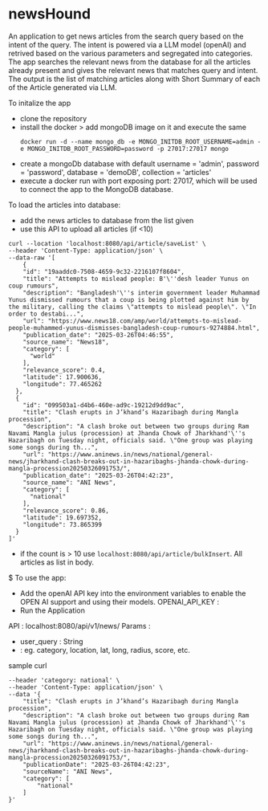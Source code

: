 # newsHound

An application to get news articles from the search query based on the intent of the query.
The intent is powered via a LLM model (openAI) and retrived based on the various parameters and segregated into categories.
The app searches the relevant news from the database for all the articles already present and gives the relevant news that matches query and intent.
The output is the list of matching articles along with Short Summary of each of the Article generated via LLM.

To initalize the app
- clone the repository
- install the docker > add mongoDB image on it and execute the same
    ```
    docker run -d --name mongo_db -e MONGO_INITDB_ROOT_USERNAME=admin -e MONGO_INITDB_ROOT_PASSWORD=password -p 27017:27017 mongo
    ```
- create a mongoDb database with default username = 'admin',  password = 'password', database = 'demoDB', collection = 'articles'
- execute a docker run with port exposing port: 27017, which will be used to connect the app to the MongoDB database.

To load the articles into database:
- add the news articles to database from the list given
- use this API to upload all articles (if <10)

```
curl --location 'localhost:8080/api/article/saveList' \
--header 'Content-Type: application/json' \
--data-raw '[
    {
    "id": "19aaddc0-7508-4659-9c32-2216107f8604",
    "title": "Attempts to mislead people: B'\''desh leader Yunus on coup rumours",
    "description": "Bangladesh'\''s interim government leader Muhammad Yunus dismissed rumours that a coup is being plotted against him by  the military, calling the claims \"attempts to mislead people\". \"In order to destabi...",
    "url": "https://www.news18.com/amp/world/attempts-to-mislead-people-muhammed-yunus-dismisses-bangladesh-coup-rumours-9274884.html",
    "publication_date": "2025-03-26T04:46:55",
    "source_name": "News18",
    "category": [
      "world"
    ],
    "relevance_score": 0.4,
    "latitude": 17.900636,
    "longitude": 77.465262
  },
  {
    "id": "099503a1-d4b6-460e-ad9c-19212d9dd9ac",
    "title": "Clash erupts in J’khand’s Hazaribagh during Mangla procession",
    "description": "A clash broke out between two groups during Ram Navami Mangla julus (procession) at Jhanda Chowk of Jharkhand'\''s Hazaribagh on Tuesday night, officials said. \"One group was playing some songs during th...",
    "url": "https://www.aninews.in/news/national/general-news/jharkhand-clash-breaks-out-in-hazaribaghs-jhanda-chowk-during-mangla-procession20250326091753/",
    "publication_date": "2025-03-26T04:42:23",
    "source_name": "ANI News",
    "category": [
      "national"
    ],
    "relevance_score": 0.86,
    "latitude": 19.697352,
    "longitude": 73.865399
  }
]'    

```
- if the count is > 10 
  use `localhost:8080/api/article/bulkInsert`. All articles as list in body.


$ To use the app: 
- Add the openAI API key into the environment variables to enable the OPEN AI support and using their models.
    OPENAI_API_KEY : <key>
- Run the Application

API : localhost:8080/api/v1/news/
  Params :
  - user_query : String
  - <custom params> : eg. category, location, lat, long, radius, score, etc.



sample curl
```curl --location --request GET 'localhost:8080/api/v1/news/?user_query=Hazaribagh%20news&category=national' \
--header 'category: national' \
--header 'Content-Type: application/json' \
--data '{
    "title": "Clash erupts in J’khand’s Hazaribagh during Mangla procession",
    "description": "A clash broke out between two groups during Ram Navami Mangla julus (procession) at Jhanda Chowk of Jharkhand'\''s Hazaribagh on Tuesday night, officials said. \"One group was playing some songs during th...",
    "url": "https://www.aninews.in/news/national/general-news/jharkhand-clash-breaks-out-in-hazaribaghs-jhanda-chowk-during-mangla-procession20250326091753/",
    "publicationDate": "2025-03-26T04:42:23",
    "sourceName": "ANI News",
    "category": [
        "national"
    ]
}'
```
